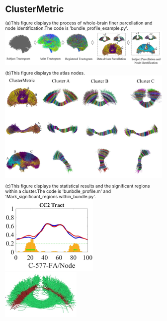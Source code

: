 # ClusterMetric
(a)This figure displays the process of whole-brain finer parcellation and node identification.The code is 'bundle_profile_example.py'.
![image](https://github.com/A203-IPIS/ClusterMetric/blob/main/Parcellation.png)

(b)This figure displays the atlas nodes.
![image](https://github.com/A203-IPIS/ClusterMetric/blob/main/Atlas_Node.png)

(c)This figure displays the statistical results and the significant regions within  a cluster.The code is 'bunbdle_profile.m' and 'Mark_significant_regions within_bundle.py'. 
![image](https://github.com/A203-IPIS/ClusterMetric/blob/main/Statistical_Result.png)
![image](https://github.com/A203-IPIS/ClusterMetric/blob/main/Mark_significant_regions.png)

